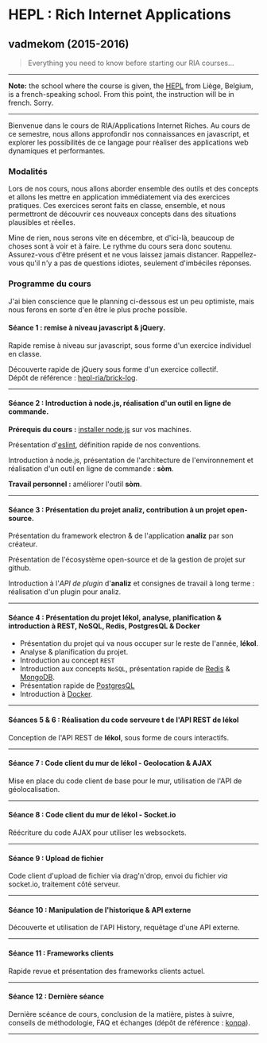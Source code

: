 # HEPL : Rich Internet Applications

## vadmekom (2015-2016)

> Everything you need to know before starting our RIA courses...

* * *

**Note:** the school where the course is given, the [HEPL](http://www.provincedeliege.be/hauteecole) from Liège, Belgium, is a french-speaking school. From this point, the instruction will be in french. Sorry.

* * *

Bienvenue dans le cours de RIA/Applications Internet Riches. Au cours de ce semestre, nous allons approfondir nos connaissances en javascript, et explorer les possibilités de ce langage pour réaliser des applications web dynamiques et performantes.

### Modalités

Lors de nos cours, nous allons aborder ensemble des outils et des concepts et allons les mettre en application immédiatement via des exercices pratiques.
Ces exercices seront faits en classe, ensemble, et nous permettront de découvrir ces nouveaux concepts dans des situations plausibles et réelles.

Mine de rien, nous serons vite en décembre, et d'ici-là, beaucoup de choses sont à voir et à faire.
Le rythme du cours sera donc soutenu. Assurez-vous d'être présent et ne vous laissez jamais distancer. Rappellez-vous qu'il n'y a pas de questions idiotes, seulement d'imbéciles réponses.

### Programme du cours

J'ai bien conscience que le planning ci-dessous est un peu optimiste, mais nous ferons en sorte d'en être le plus proche possible.

#### Séance 1 : remise à niveau javascript & jQuery.

Rapide remise à niveau sur javascript, sous forme d'un exercice individuel en classe.

Découverte rapide de jQuery sous forme d'un exercice collectif.  
Dépôt de référence : [hepl-ria/brick-log](https://github.com/hepl-ria/brick-log).

* * *

#### Séance 2 : Introduction à node.js, réalisation d'un outil en ligne de commande.

**Prérequis du cours :** [installer node.js](https://nodejs.org) sur vos machines.

Présentation d'[eslint](http://eslint.org), définition rapide de nos conventions.

Introduction à node.js, présentation de l'architecture de l'environnement et réalisation d'un outil en ligne de commande : **sòm**.

**Travail personnel :** améliorer l'outil **sòm**.

* * *

#### Séance 3 : Présentation du projet **analiz**, contribution à un projet open-source.

Présentation du framework electron & de l'application **analiz** par son créateur.

Présentation de l'écosystème open-source et de la gestion de projet sur github.

Introduction à l'*API de plugin* d'**analiz** et consignes de travail à long terme : réalisation d'un plugin pour analiz.

* * *

#### Séance 4 : Présentation du projet **lékol**, analyse, planification & introduction à REST, NoSQL, Redis, PostgresQL & Docker

* Présentation du projet qui va nous occuper sur le reste de l'année, **lékol**.
* Analyse & planification du projet.
* Introduction au concept `REST`
* Introduction aux concepts `NoSQL`, présentation rapide de [Redis](http://redis.io) & [MongoDB](http://www.mongodb.org).
* Présentation rapide de [PostgresQL](http://www.postgresql.org)
* Introduction à [Docker](http://www.docker.com).

* * *

#### Séances 5 & 6 : Réalisation du code serveure t de l'API REST de **lékol**

Conception de l'API REST de **lékol**, sous forme de cours interactifs.

* * *

#### Séance 7 : Code client du mur de **lékol** - Geolocation & AJAX

Mise en place du code client de base pour le mur, utilisation de l'API de géolocalisation.

* * *

#### Séance 8 : Code client du mur de **lékol** - Socket.io

Réécriture du code AJAX pour utiliser les websockets.

* * *

#### Séance 9 : Upload de fichier

Code client d'upload de fichier via drag'n'drop, envoi du fichier *via* socket.io, traitement côté serveur.

* * *

#### Séance 10 : Manipulation de l'historique & API externe

Découverte et utilisation de l'API History, requêtage d'une API externe.

* * *

#### Séance 11 : Frameworks clients

Rapide revue et présentation des frameworks clients actuel.

* * *

#### Séance 12 : Dernière séance

Dernière scéance de cours, conclusion de la matière, pistes à suivre, conseils de méthodologie, FAQ et échanges (dépôt de référence : [konpa](https://github.com/leny/konpa)).

* * *

